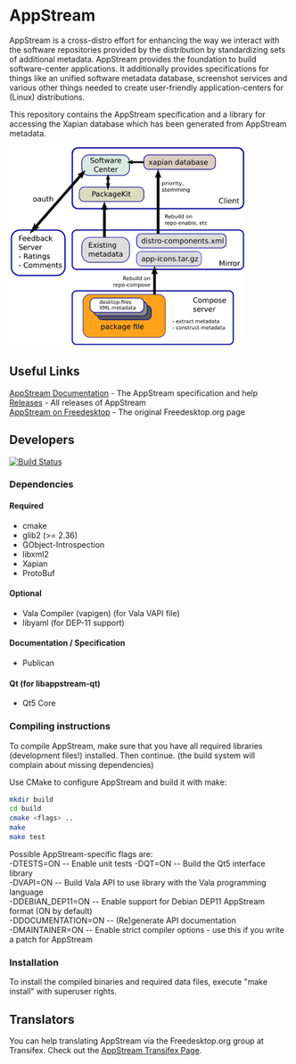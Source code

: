 AppStream
=========

AppStream is a cross-distro effort for enhancing the way we interact with the software repositories provided by the
distribution by standardizing sets of additional metadata.
AppStream provides the foundation to build software-center applications. It additionally provides specifications
for things like an unified software metadata database, screenshot services and various other things needed to create
user-friendly application-centers for (Linux) distributions.

This repository contains the AppStream specification and a library for accessing the Xapian database which has been
generated from AppStream metadata.

![AppStream Architecture](docs/sources/images/architecture-small.png "AppStream Architecture")

## Useful Links
[AppStream Documentation](http://www.freedesktop.org/software/appstream/docs/) - The AppStream specification and help  
[Releases](http://www.freedesktop.org/software/appstream/releases/) - All releases of AppStream  
[AppStream on Freedesktop](http://www.freedesktop.org/wiki/Distributions/AppStream/) - The original Freedesktop.org page  

## Developers
[![Build Status](https://semaphoreci.com/api/v1/projects/c406ea75-a977-4100-8ae1-66b7ccc54f48/559622/badge.svg)](https://semaphoreci.com/ximion/appstream)

### Dependencies

#### Required
 * cmake
 * glib2 (>= 2.36)
 * GObject-Introspection
 * libxml2
 * Xapian
 * ProtoBuf

#### Optional
 * Vala Compiler (vapigen) (for Vala VAPI file)
 * libyaml (for DEP-11 support)

#### Documentation / Specification
 * Publican

#### Qt (for libappstream-qt)
 * Qt5 Core

### Compiling instructions

To compile AppStream, make sure that you have all required libraries (development files!) installed.
Then continue. (the build system will complain about missing dependencies)

Use CMake to configure AppStream and build it with make:
```bash
mkdir build
cd build
cmake <flags> ..
make
make test
```
Possible AppStream-specific flags are:  
 -DTESTS=ON           -- Enable unit tests
 -DQT=ON              -- Build the Qt5 interface library  
 -DVAPI=ON            -- Build Vala API to use library with the Vala programming language  
 -DDEBIAN_DEP11=ON    -- Enable support for Debian DEP11 AppStream format (ON by default)  
 -DDOCUMENTATION=ON   -- (Re)generate API documentation  
 -DMAINTAINER=ON      -- Enable strict compiler options - use this if you write a patch for AppStream

### Installation

To install the compiled binaries and required data files, execute
"make install" with superuser rights.

## Translators
You can help translating AppStream via the Freedesktop.org group at Transifex.
Check out the [AppStream Transifex Page](https://www.transifex.com/freedesktop/appstream/).
